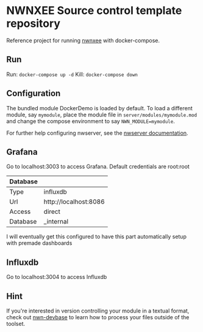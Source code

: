 # NWNXEE Source control template repository

Reference project for running [nwnxee](https://github.com/nwnxee/unified) with docker-compose.

## Run

Run: `docker-compose up -d`
Kill: `docker-compose down`

## Configuration

The bundled module DockerDemo is loaded by default. To load a different module, say `mymodule`, place the module file in `server/modules/mymodule.mod` and change the compose environment to say `NWN_MODULE=mymodule`.

For further help configuring nwserver, see the [nwserver documentation](https://hub.docker.com/r/beamdog/nwserver/).

## Grafana
Go to localhost:3003 to access Grafana.
Default credentials are root:root

| Database |  |
| --- | --- |
| Type | influxdb |
| Url | http://localhost:8086 |
| Access | direct |
| Database | _internal |


I will eventually get this configured to have this part automatically setup with premade dashboards
  
## Influxdb
Go to localhost:3004 to access Influxdb

## Hint

If you're interested in version controlling your module in a textual format, check out [nwn-devbase](https://github.com/jakkn/nwn-devbase "The best tool") to learn how to process your files outside of the toolset.
